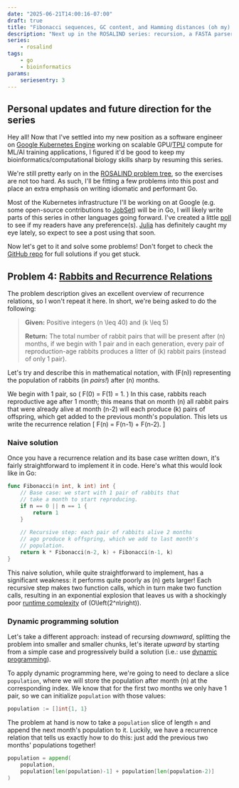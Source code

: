```yaml
---
date: "2025-06-21T14:00:16-07:00"
draft: true
title: "Fibonacci sequences, GC content, and Hamming distances (oh my)!"
description: "Next up in the ROSALIND series: recursion, a FASTA parser, and some thoughts on future directions."
series:
    - rosalind
tags:
    - go
    - bioinformatics
params:
    seriesentry: 3
---
```


## Personal updates and future direction for the series

Hey all! Now that I've settled into my new position as a software engineer on
[Google Kubernetes Engine](https://cloud.google.com/kubernetes-engine) working on
scalable GPU/[TPU](https://en.wikipedia.org/wiki/Tensor_Processing_Unit) compute for
ML/AI training applications, I figured it'd be good to keep my bioinformatics/computational
biology skills sharp by resuming this series.

We're still pretty early on in the [ROSALIND problem tree](https://rosalind.info/problems/tree-view/), so the exercises are not too hard. As such, I'll be fitting a few problems
into this post and place an extra emphasis on writing idiomatic and performant Go.

Most of the Kubernetes infrastructure I'll be working on at Google (e.g. some open-source
contributions to [JobSet](https://github.com/kubernetes-sigs/jobset)) will be in Go,
I will likely write parts of this series in other languages going forward. I've created
a little [poll](https://strawpoll.com/PKglej37QZp) to see if  my readers have any preference(s).
[Julia](https://julialang.org/) has definitely caught my eye lately, so expect to see a post
using that soon.

Now let's get to it and solve some problems! Don't forget to check the [GitHub repo](https://github.com/carreter/rosalind-solutions) for full solutions if you get stuck.

## Problem 4: [Rabbits and Recurrence Relations](https://rosalind.info/problems/fib/)

The problem description gives an excellent overview of recurrence relations, so I won't
repeat it here. In short, we're being asked to do the following:

> **Given:** Positive integers \(n \leq 40\) and \(k \leq 5\)
>
> **Return:** The total number of rabbit pairs that will be present after \(n\) months,
> if we begin with 1 pair and in each generation, every pair of reproduction-age rabbits
> produces a litter of \(k\) rabbit pairs (instead of only 1 pair).

Let's try and describe this in mathematical notation, with \(F(n)\) representing the population
of rabbits (in _pairs!_) after \(n\) months.

We begin with 1 pair, so \( F(0) = F(1) = 1. \)
In this case, rabbits reach reproductive age after
1 month; this means that on month \(n\) all rabbit pairs that were already alive at month
\(n-2\) will each produce \(k\) pairs of offspring, which get added to the previous month's
population. This lets us write the recurrence relation \[ F(n) = F(n-1) + F(n-2). \]

### Naive solution

Once you have a recurrence relation and its base case written down, it's fairly straightforward
to implement it in code. Here's what this would look like in Go:

```go
func Fibonacci(n int, k int) int {
    // Base case: we start with 1 pair of rabbits that
    // take a month to start reproducing.
    if n == 0 || n == 1 {
        return 1
    }
    
    // Recursive step: each pair of rabbits alive 2 months
    // ago produce k offspring, which we add to last month's
    // population.
    return k * Fibonacci(n-2, k) + Fibonacci(n-1, k)
}
```

This naive solution, while quite straightforward to implement, has a significant weakness:
it performs quite poorly as \(n\) gets larger! Each recursive step makes two function
calls, which in turn make two function calls, resulting in an exponential explosion that
leaves us with a shockingly poor [runtime complexity](https://en.wikipedia.org/wiki/Computational_complexity_theory) of \(O\left(2^n\right)\).

### Dynamic programming solution

Let's take a different approach: instead of recursing *downward*, splitting the problem
into smaller and smaller chunks, let's iterate *upward* by starting from a simple case and
progressively build a solution (i.e.: use [dynamic programming](https://en.wikipedia.org/wiki/Dynamic_programming)).

To apply dynamic programming here, we're going to need to declare a slice `population`, where
we will store the population after month \(n\) at the corresponding index. We know that
for the first two months we only have 1 pair, so we can initialize `population` with those values:
```go
population := []int{1, 1}
```

The problem at hand is now to take a `population` slice of length `n` and append the next month's population to it. Luckily, we have a recurrence relation that tells us exactly how
to do this: just add the previous two months' populations together!

```go
population = append(
    population,
    population[len(population)-1] + population[len(population-2)]
)
```